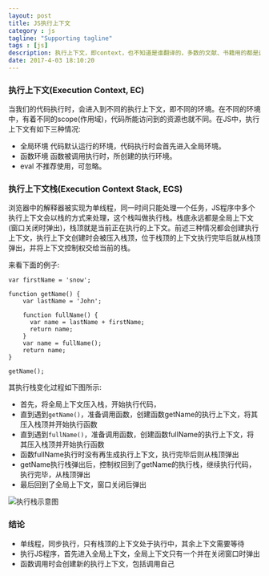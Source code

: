 ```yaml
---
layout: post
title: JS执行上下文
category : js
tagline: "Supporting tagline"
tags : [js]
description: 执行上下文，即context，也不知道是谁翻译的，多数的文献、书籍用的都是这个词，还记得第一次接触这个词时的惆怅、迷惘、不知所措，扶了扶眼睛，翻开大辞典，还是翻译成环境比较接地气。JS执行上下文，即JS的执行环境。
date: 2017-4-03 18:10:20
---
```



### 执行上下文(Execution Context, EC)

当我们的代码执行时，会进入到不同的执行上下文，即不同的环境。在不同的环境中，有着不同的scope(作用域)，代码所能访问到的资源也就不同。在JS中，执行上下文有如下三种情况:

- 全局环境
  代码默认运行的环境，代码执行时会首先进入全局环境。
- 函数环境
  函数被调用执行时，所创建的执行环境。
- eval
  不推荐使用，可忽略。

### 执行上下文栈(Execution Context Stack, ECS)

浏览器中的解释器被实现为单线程，同一时间只能处理一个任务，JS程序中多个执行上下文会以栈的方式来处理，这个栈叫做执行栈。栈底永远都是全局上下文(窗口关闭时弹出)，栈顶就是当前正在执行的上下文。前述三种情况都会创建执行上下文，执行上下文创建时会被压入栈顶，位于栈顶的上下文执行完毕后就从栈顶弹出，并将上下文控制权交给当前的栈。

来看下面的例子:
```
var firstName = 'snow';

function getName() {
    var lastName = 'John';

    function fullName() {
      var name = lastName + firstName;
      return name;
    }
    var name = fullName();
    return name;
}

getName();
```
其执行栈变化过程如下图所示:

- 首先，将全局上下文压入栈，开始执行代码，
- 直到遇到`getName()`，准备调用函数，创建函数getName的执行上下文，将其压入栈顶并开始执行函数
- 直到遇到`fullName()`，准备调用函数，创建函数fullName的执行上下文，将其压入栈顶并开始执行函数
- 函数fullName执行时没有再生成执行上下文，执行完毕后则从栈顶弹出
- getName执行栈弹出后，控制权回到了getName的执行栈，继续执行代码，执行完毕，从栈顶弹出
- 最后回到了全局上下文，窗口关闭后弹出
<img style="display:block; margin: auto;" alt="执行栈示意图" src="https://i.imgur.com/DLihUKi.png" />


### 结论

- 单线程，同步执行，只有栈顶的上下文处于执行中，其余上下文需要等待
- 执行JS程序，首先进入全局上下文，全局上下文只有一个并在关闭窗口时弹出
- 函数调用时会创建新的执行上下文，包括调用自己